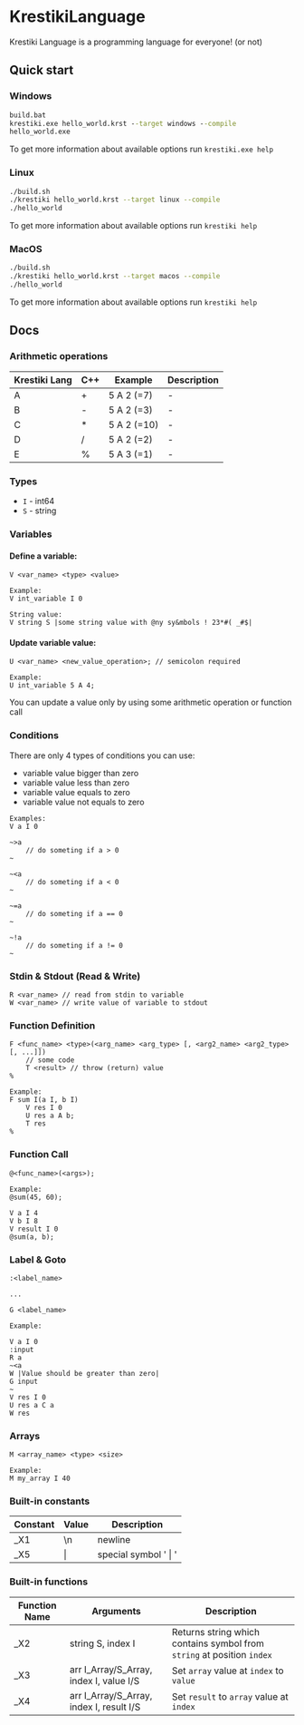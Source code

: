 # KrestikiLanguage

Krestiki Language is a programming language for everyone! (or not)

## Quick start

### Windows
```bat
build.bat
krestiki.exe hello_world.krst --target windows --compile
hello_world.exe
```
To get more information about available options run `krestiki.exe help`


### Linux
```bash
./build.sh
./krestiki hello_world.krst --target linux --compile
./hello_world
```
To get more information about available options run `krestiki help`


### MacOS
```bash
./build.sh
./krestiki hello_world.krst --target macos --compile
./hello_world
```
To get more information about available options run `krestiki help`


## Docs

### Arithmetic operations
| Krestiki Lang | C++ | Example | Description |
|---------------|-----|---------|-------------|
| A | + | 5 A 2 (=7) | - |
| B | - | 5 A 2 (=3) | - |
| C | * | 5 A 2 (=10) | - |
| D | / | 5 A 2 (=2) | - |
| E | % | 5 A 3 (=1) | - |

### Types
- `I` - int64
- `S` - string

### Variables
#### Define a variable:
```
V <var_name> <type> <value>

Example:
V int_variable I 0

String value:
V string S |some string value with @ny sy&mbols ! 23*#( _#$| 
```

#### Update variable value:
```
U <var_name> <new_value_operation>; // semicolon required

Example:
U int_variable 5 A 4;
```
You can update a value only by using some arithmetic operation or function call

### Conditions
There are only 4 types of conditions you can use:
- variable value bigger than zero
- variable value less than zero
- variable value equals to zero
- variable value not equals to zero

```
Examples:
V a I 0

~>a
    // do someting if a > 0
~

~<a
    // do someting if a < 0
~

~=a
    // do someting if a == 0
~

~!a
    // do someting if a != 0
~

```

### Stdin & Stdout (Read & Write)
```
R <var_name> // read from stdin to variable
W <var_name> // write value of variable to stdout
```

### Function Definition
```
F <func_name> <type>(<arg_name> <arg_type> [, <arg2_name> <arg2_type> [, ...]])
    // some code
    T <result> // throw (return) value
%

Example:
F sum I(a I, b I)
    V res I 0
    U res a A b;
    T res
%
```

### Function Call
```
@<func_name>(<args>);

Example:
@sum(45, 60);

V a I 4
V b I 8
V result I 0
@sum(a, b);
```

### Label & Goto
```
:<label_name>

...

G <label_name>

Example:

V a I 0
:input
R a
~<a
W |Value should be greater than zero|
G input
~
V res I 0
U res a C a
W res
```

### Arrays
```
M <array_name> <type> <size>

Example:
M my_array I 40
```

### Built-in constants
| Constant | Value | Description |
|----------|-------|-------------|
| _X1 | \n | newline |
| _X5 | \| | special symbol ' \| ' |

### Built-in functions
| Function Name | Arguments | Description |
|---------------|-----------|-------------|
| _X2 | string S, index I | Returns string which contains symbol from `string` at position `index` |
| _X3 | arr I_Array/S_Array, index I, value I/S | Set `array` value at `index` to `value` |
| _X4 | arr I_Array/S_Array, index I, result I/S | Set `result` to `array` value at `index` |

